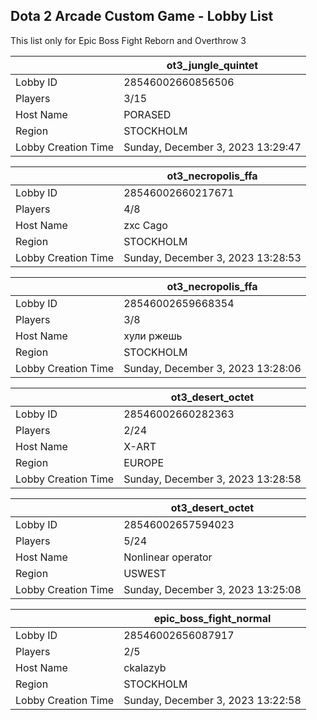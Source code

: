## Dota 2 Arcade Custom Game - Lobby List

This list only for Epic Boss Fight Reborn and Overthrow 3

|  | ot3_jungle_quintet |
| ------ | ------ |
| Lobby ID | 28546002660856506 |
| Players | 3/15 |
| Host Name | PORASED |
| Region | STOCKHOLM |
| Lobby Creation Time | Sunday, December 3, 2023 13:29:47 |


|  | ot3_necropolis_ffa |
| ------ | ------ |
| Lobby ID | 28546002660217671 |
| Players | 4/8 |
| Host Name | zxc Cago |
| Region | STOCKHOLM |
| Lobby Creation Time | Sunday, December 3, 2023 13:28:53 |


|  | ot3_necropolis_ffa |
| ------ | ------ |
| Lobby ID | 28546002659668354 |
| Players | 3/8 |
| Host Name | хули ржешь |
| Region | STOCKHOLM |
| Lobby Creation Time | Sunday, December 3, 2023 13:28:06 |


|  | ot3_desert_octet |
| ------ | ------ |
| Lobby ID | 28546002660282363 |
| Players | 2/24 |
| Host Name | X-ART |
| Region | EUROPE |
| Lobby Creation Time | Sunday, December 3, 2023 13:28:58 |


|  | ot3_desert_octet |
| ------ | ------ |
| Lobby ID | 28546002657594023 |
| Players | 5/24 |
| Host Name | Nonlinear operator |
| Region | USWEST |
| Lobby Creation Time | Sunday, December 3, 2023 13:25:08 |


|  | epic_boss_fight_normal |
| ------ | ------ |
| Lobby ID | 28546002656087917 |
| Players | 2/5 |
| Host Name | ckalazyb |
| Region | STOCKHOLM |
| Lobby Creation Time | Sunday, December 3, 2023 13:22:58 |


